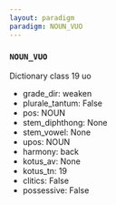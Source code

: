```yaml
---
layout: paradigm
paradigm: NOUN_VUO
---
```

### ` NOUN_VUO `

Dictionary class 19 uo
* grade_dir: weaken
* plurale_tantum: False
* pos: NOUN
* stem_diphthong: None
* stem_vowel: None
* upos: NOUN
* harmony: back
* kotus_av: None
* kotus_tn: 19
* clitics: False
* possessive: False
